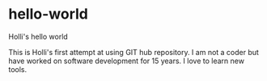 # hello-world
Holli's hello world

This is Holli's first attempt at using GIT hub repository. I am not a coder but have worked on software development for 15 years. I love to learn new tools. 
